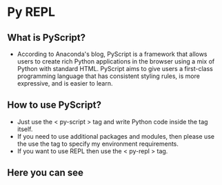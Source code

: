 # Py REPL

## What is PyScript?

- According to Anaconda's blog, PyScript is a framework that allows users to create rich Python applications in the browser using a mix of Python with standard HTML. PyScript aims to give users a first-class programming language that has consistent styling rules, is more expressive, and is easier to learn.

## How to use PyScript?
- Just use the < py-script > tag and write Python code inside the tag itself.
- If you need to use additional packages and modules, then please use the use the <py-env> tag to specify my environment requirements.
- If you want to use REPL then use the < py-repl > tag.

## Here you can see
